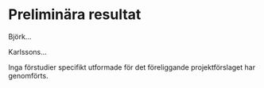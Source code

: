 # Preliminära resultat

Björk...  

Karlssons...

Inga förstudier specifikt utformade för det föreliggande projektförslaget har genomförts. 